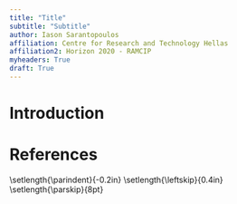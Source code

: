 ```yaml
---
title: "Title"
subtitle: "Subtitle"
author: Iason Sarantopoulos
affiliation: Centre for Research and Technology Hellas
affiliation2: Horizon 2020 - RAMCIP
myheaders: True
draft: True
---
```




# Introduction



# References
\setlength{\parindent}{-0.2in}
\setlength{\leftskip}{0.4in}
\setlength{\parskip}{8pt}
